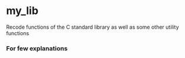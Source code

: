 # my_lib
Recode functions of the C standard library as well as some other utility functions

### For few explanations
[](https://velog.io/@ljiwoo59/Libft)
